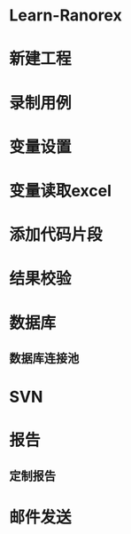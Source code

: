 # Learn-Ranorex

# 新建工程
# 录制用例
# 变量设置
# 变量读取excel
# 添加代码片段
# 结果校验
# 数据库
## 数据库连接池
# SVN
# 报告
## 定制报告
# 邮件发送


